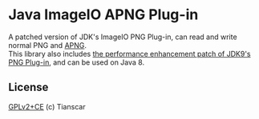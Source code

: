 # Java ImageIO APNG Plug-in
A patched version of JDK's ImageIO PNG Plug-in, can read and write normal PNG and [APNG](https://en.wikipedia.org/wiki/APNG).  
This library also includes [the performance enhancement patch of JDK9's PNG Plug-in](https://bugs.openjdk.java.net/browse/JDK-6488522), 
and can be used on Java 8.

## License
[GPLv2+CE](/LICENSE) (c) Tianscar
